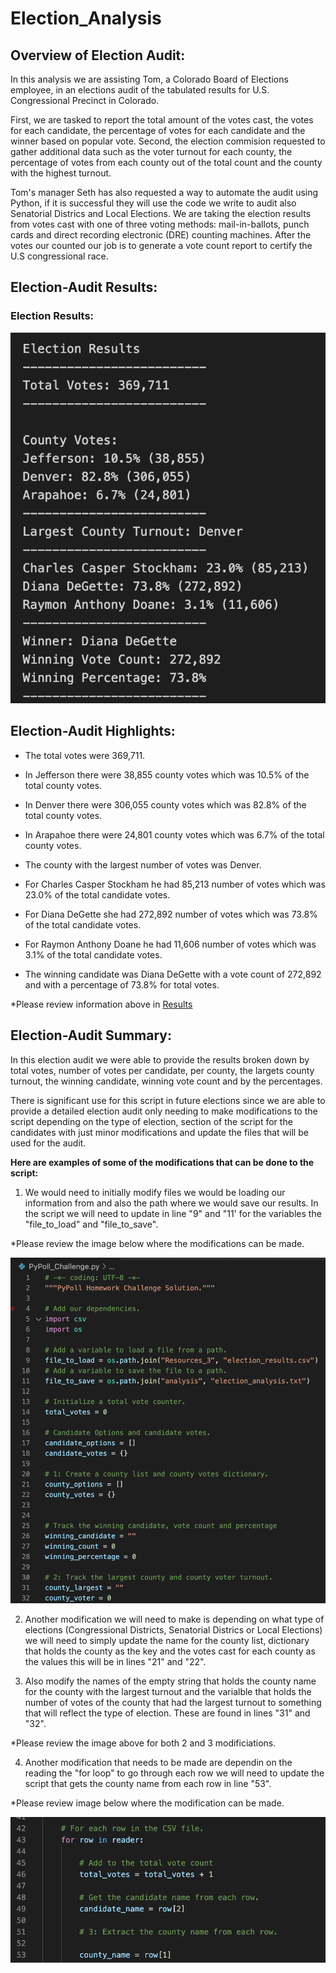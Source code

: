 # Election_Analysis


## Overview of Election Audit:

In this analysis we are assisting Tom, a Colorado Board of Elections employee, in an elections audit of the tabulated results for U.S. Congressional Precinct in Colorado. 

First, we are tasked to report the total amount of the votes cast, the votes for each candidate, the percentage of votes for each candidate and the winner based on popular vote. Second, the election commision requested to gather additional data such as the voter turnout for each county, the percentage of votes from each county out of the total count and the county with the highest turnout.

Tom's manager Seth has also requested a way to automate the audit using Python, if it is successful they will use the code we write to audit also Senatorial Districs and Local Elections. We are taking the election results from votes cast with one of three voting methods: mail-in-ballots, punch cards and direct recording electronic (DRE) counting machines. After the votes our counted our job is to generate a vote count report to certify the U.S congressional race. 


## Election-Audit Results:

### Election Results: 

![Election_Results](https://github.com/Lesliec87/Election_Analysis/blob/main/Resources_3/Election_Results.png)

## Election-Audit Highlights:

 - The total votes were 369,711.
  
 - In Jefferson there were 38,855 county votes which was 10.5% of the total county votes.
 - In Denver there were 306,055 county votes which was 82.8% of the total county votes.
 - In Arapahoe there were 24,801 county votes which was 6.7% of the total county votes.
   
 - The county with the largest number of votes was Denver.
   
 - For Charles Casper Stockham he had 85,213 number of votes which was 23.0% of the total candidate votes.
 - For Diana DeGette she had 272,892 number of votes which was 73.8% of the total candidate votes.
 - For Raymon Anthony Doane he had 11,606 number of votes which was 3.1% of the total candidate votes.
   
 - The winning candidate was Diana DeGette with a vote count of 272,892 and with a percentage of 73.8% for total votes.

 *Please review information above in [Results](#Election_Results:)

## Election-Audit Summary: 

In this election audit we were able to provide the results broken down by total votes, number of votes per candidate, per county, the largets county turnout, the winning candidate, winning vote count and by the percentages.

There is significant use for this script in future elections since we are able to provide a detailed election audit only needing to make modifications to the script depending on the type of election, section of the script for the candidates with just minor modifications and update the files that will be used for the audit. 

**Here are examples of some of the modifications that can be done to the script:** 

1. We would need to initially modify files we would be loading our information from and also the path where we would save our results. In the script we will need to update in line "9" and "11' for the variables the "file_to_load" and "file_to_save". 

*Please review the image below where the modifications can be made. 

![Initial Modifications](https://github.com/Lesliec87/Election_Analysis/blob/main/Resources_3/python_code_1.png)

2. Another modification we will need to make is depending on what type of elections (Congressional Districts, Senatorial Districs or Local Elections) we will need to simply update the name for the county list, dictionary that holds the county as the key and the votes cast for each county as the values this will be in lines "21" and "22".

3. Also modify the names of the empty string that holds the county name for the county with the largest turnout and the varialble that holds the number of votes of the county that had the largest turnout to something that will reflect the type of election. These are found in lines "31" and "32".

*Please review the image above for both 2 and 3 modificiations.

4. Another modification that needs to be made are dependin on the reading the "for loop" to go through each row we will need to update the script that gets the county name from each row in line "53".

*Please review image below where the modification can be made. 

![Initial Modifications](https://github.com/Lesliec87/Election_Analysis/blob/main/Resources_3/python_code_2.png)

